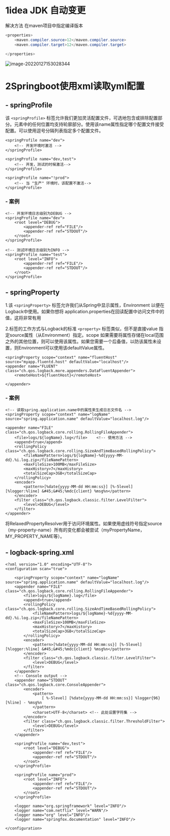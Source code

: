 # 1idea  JDK 自动变更

解决方法  在maven项目中指定编译版本

```java
<properties>
    <maven.compiler.source>12</maven.compiler.source>
    <maven.compiler.target>12</maven.compiler.target>
  
</properties>
```

![image-20220127153028344](https://gitee.com/zhou-kaifa/images/raw/master/Images/202201271530181.png)





# 2Springboot使用xml读取yml配置

## - springProfile

该 `<springProfile>` 标签允许我们更加灵活配置文件，可选地包含或排除配置部分。元素中的任何位置均支持轮廓部分。使用该name属性指定哪个配置文件接受配置。可以使用逗号分隔列表指定多个配置文件。

```
<springProfile name="dev">
    <!-- 开发环境时激活 -->
</springProfile>

<springProfile name="dev,test">
    <!-- 开发，测试的时候激活-->
</springProfile>

<springProfile name="!prod">
    <!-- 当 "生产" 环境时，该配置不激活-->
</springProfile>
```

### - 案例

```
<!-- 开发环境日志级别为DEBUG -->
<springProfile name="dev">
    <root level="DEBUG">
        <appender-ref ref="FILE"/>
        <appender-ref ref="STDOUT"/>
    </root>
</springProfile>

<!-- 测试环境日志级别为INFO -->
<springProfile name="test">
    <root level="INFO">
        <appender-ref ref="FILE"/>
        <appender-ref ref="STDOUT"/>
    </root>
</springProfile>
```

## - springProperty

1.该 `<springProperty>` 标签允许我们从Spring中显示属性，Environment 以便在Logback中使用。如果你想将 application.properties在回读配置中访问文件中的值，这将非常有用

2.标签的工作方式与Logback的标准 `<property>` 标签类似，但不是直接value 指定source属性（从Environment）指定。scope 如果需要将属性存储在local范围之外的其他位置，则可以使用该属性。如果您需要一个后备值，以防该属性未设置，则Environment可以使用该defaultValue属性。

```
<springProperty scope="context" name="fluentHost" source="myapp.fluentd.host" defaultValue="localhost"/>
<appender name="FLUENT" class="ch.qos.logback.more.appenders.DataFluentAppender">
    <remoteHost>${fluentHost}</remoteHost>
    
</appender>
```

### - 案例

```
<!-- 读取spring.application.name中的属性来生成日志文件名 -->
<springProperty scope="context" name="logName" source="spring.application.name" defaultValue="localhost.log"/>

<appender name="FILE" class="ch.qos.logback.core.rolling.RollingFileAppender">
    <file>logs/${logName}.log</file>    <!-- 使用方法 -->
    <append>true</append>
    <rollingPolicy class="ch.qos.logback.core.rolling.SizeAndTimeBasedRollingPolicy">
        <fileNamePattern>logs/${logName}-%d{yyyy-MM-dd}.%i.log.zip</fileNamePattern>
        <maxFileSize>100MB</maxFileSize>
        <maxHistory>7</maxHistory>
        <totalSizeCap>3GB</totalSizeCap>
    </rollingPolicy>
    <encoder>
        <pattern>[%date{yyyy-MM-dd HH:mm:ss}] [%-5level] [%logger:%line] &#45;&#45;%mdc{client} %msg%n</pattern>
    </encoder>
    <filter class="ch.qos.logback.classic.filter.LevelFilter">
        <level>DEBUG</level>
    </filter>
</appender>
```

将RelaxedPropertyResolver用于访问环境属性。如果使用虚线符号指定source（my-property-name）所有的变化都会被尝试（myPropertyName，MY_PROPERTY_NAME等）。

## - logback-spring.xml

```
<?xml version="1.0" encoding="UTF-8"?>
<configuration scan="true">

    <springProperty scope="context" name="logName" source="spring.application.name" defaultValue="localhost.log"/>
    <appender name="FILE" class="ch.qos.logback.core.rolling.RollingFileAppender">
        <file>logs/${logName}.log</file>
        <append>true</append>
        <rollingPolicy class="ch.qos.logback.core.rolling.SizeAndTimeBasedRollingPolicy">
            <fileNamePattern>logs/${logName}-%d{yyyy-MM-dd}.%i.log.zip</fileNamePattern>
            <maxFileSize>100MB</maxFileSize>
            <maxHistory>7</maxHistory>
            <totalSizeCap>3GB</totalSizeCap>
        </rollingPolicy>
        <encoder>
            <pattern>[%date{yyyy-MM-dd HH:mm:ss}] [%-5level] [%logger:%line] &#45;&#45;%mdc{client} %msg%n</pattern>
        </encoder>
        <filter class="ch.qos.logback.classic.filter.LevelFilter">
            <level>DEBUG</level>
        </filter>
    </appender>
    <!-- Console output -->
    <appender name="STDOUT" class="ch.qos.logback.core.ConsoleAppender">
        <encoder>
            <pattern>
                [ %-5level] [%date{yyyy-MM-dd HH:mm:ss}] %logger{96} [%line] - %msg%n
            </pattern>
            <charset>UTF-8</charset> <!-- 此处设置字符集 -->
        </encoder>
        <filter class="ch.qos.logback.classic.filter.ThresholdFilter">
            <level>DEBUG</level>
        </filter>
    </appender>

    <springProfile name="dev,test">
        <root level="DEBUG">
            <appender-ref ref="FILE"/>
            <appender-ref ref="STDOUT"/>
        </root>
    </springProfile>

    <springProfile name="prod">
        <root level="INFO">
            <appender-ref ref="FILE"/>
            <appender-ref ref="STDOUT"/>
        </root>
    </springProfile>

    <logger name="org.springframework" level="INFO"/>
    <logger name="com.netflix" level="WARN"/>
    <logger name="org" level="INFO"/>
    <logger name="springfox.documentation" level="INFO"/>

</configuration>
```

 